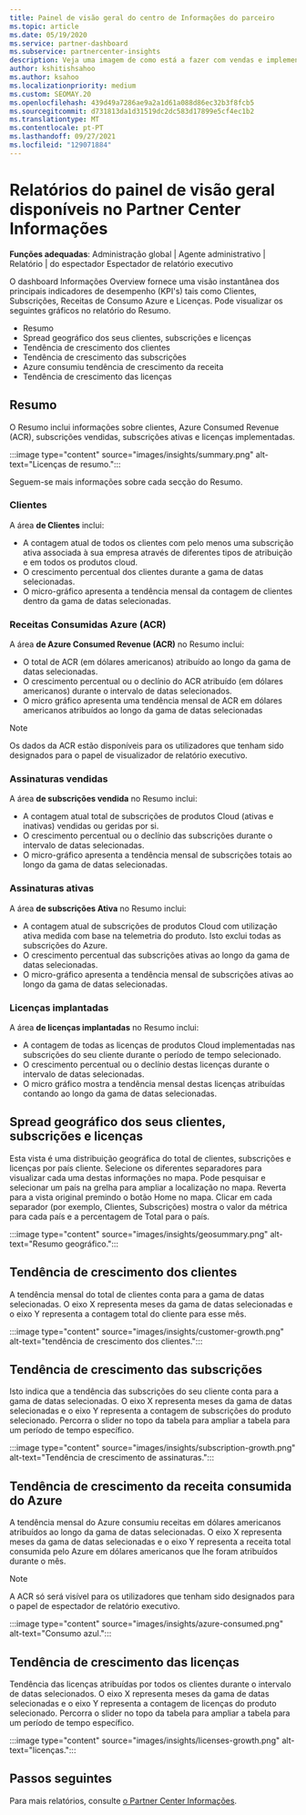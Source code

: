```yaml
---
title: Painel de visão geral do centro de Informações do parceiro
ms.topic: article
ms.date: 05/19/2020
ms.service: partner-dashboard
ms.subservice: partnercenter-insights
description: Veja uma imagem de como está a fazer com vendas e implementação, crescimento de clientes e crescimento de receitas com licenças, subscrições e consumo de Azure.
author: kshitishsahoo
ms.author: ksahoo
ms.localizationpriority: medium
ms.custom: SEOMAY.20
ms.openlocfilehash: 439d49a7286ae9a2a1d61a088d86ec32b3f8fcb5
ms.sourcegitcommit: d731813da1d31519dc2dc583d17899e5cf4ec1b2
ms.translationtype: MT
ms.contentlocale: pt-PT
ms.lasthandoff: 09/27/2021
ms.locfileid: "129071884"
---
```

# <a name="overview-dashboard-reports-available-in-partner-center-insights"></a>Relatórios do painel de visão geral disponíveis no Partner Center Informações
 
**Funções adequadas**: Administração global | Agente administrativo | Relatório | do espectador Espectador de relatório executivo

O dashboard Informações Overview fornece uma visão instantânea dos principais indicadores de desempenho (KPI's) tais como Clientes, Subscrições, Receitas de Consumo Azure e Licenças. Pode visualizar os seguintes gráficos no relatório do Resumo.

- Resumo  
- Spread geográfico dos seus clientes, subscrições e licenças  
- Tendência de crescimento dos clientes 
- Tendência de crescimento das subscrições 
- Azure consumiu tendência de crescimento da receita 
- Tendência de crescimento das licenças 

## <a name="summary"></a>Resumo

O Resumo inclui informações sobre clientes, Azure Consumed Revenue (ACR), subscrições vendidas, subscrições ativas e licenças implementadas. 

:::image type="content" source="images/insights/summary.png" alt-text="Licenças de resumo.":::

Seguem-se mais informações sobre cada secção do Resumo.

### <a name="customers"></a>Clientes

A área **de Clientes** inclui:

- A contagem atual de todos os clientes com pelo menos uma subscrição ativa associada à sua empresa através de diferentes tipos de atribuição e em todos os produtos cloud.
- O crescimento percentual dos clientes durante a gama de datas selecionadas.
- O micro-gráfico apresenta a tendência mensal da contagem de clientes dentro da gama de datas selecionadas.

### <a name="azure-consumed-revenue-acr"></a>Receitas Consumidas Azure (ACR)

A área **de Azure Consumed Revenue (ACR)** no Resumo inclui:

- O total de ACR (em dólares americanos) atribuído ao longo da gama de datas selecionadas.
- O crescimento percentual ou o declínio do ACR atribuído (em dólares americanos) durante o intervalo de datas selecionados.
- O micro gráfico apresenta uma tendência mensal de ACR em dólares americanos atribuídos ao longo da gama de datas selecionadas 

> [!NOTE]
> Os dados da ACR estão disponíveis para os utilizadores que tenham sido designados para o papel de visualizador de relatório executivo.
 
### <a name="subscriptions-sold"></a>Assinaturas vendidas

A área **de subscrições vendida** no Resumo inclui:

- A contagem atual total de subscrições de produtos Cloud (ativas e inativas) vendidas ou geridas por si.  
- O crescimento percentual ou o declínio das subscrições durante o intervalo de datas selecionadas.
- O micro-gráfico apresenta a tendência mensal de subscrições totais ao longo da gama de datas selecionadas.

### <a name="active-subscriptions"></a>Assinaturas ativas

A área **de subscrições Ativa** no Resumo inclui:

- A contagem atual de subscrições de produtos Cloud com utilização ativa medida com base na telemetria do produto. Isto exclui todas as subscrições do Azure.  
- O crescimento percentual das subscrições ativas ao longo da gama de datas selecionadas.
- O micro-gráfico apresenta a tendência mensal de subscrições ativas ao longo da gama de datas selecionadas.
 
### <a name="licenses-deployed"></a>Licenças implantadas

A área **de licenças implantadas** no Resumo inclui:
 
- A contagem de todas as licenças de produtos Cloud implementadas nas subscrições do seu cliente durante o período de tempo selecionado. 
- O crescimento percentual ou o declínio destas licenças durante o intervalo de datas selecionadas. 
- O micro gráfico mostra a tendência mensal destas licenças atribuídas contando ao longo da gama de datas selecionadas.

## <a name="geographical-spread-of-your-customers-subscriptions-and-licenses"></a>Spread geográfico dos seus clientes, subscrições e licenças

Esta vista é uma distribuição geográfica do total de clientes, subscrições e licenças por país cliente. Selecione os diferentes separadores para visualizar cada uma destas informações no mapa. Pode pesquisar e selecionar um país na grelha para ampliar a localização no mapa. Reverta para a vista original premindo o botão Home no mapa. Clicar em cada separador (por exemplo, Clientes, Subscrições) mostra o valor da métrica para cada país e a percentagem de Total para o país.  

:::image type="content" source="images/insights/geosummary.png" alt-text="Resumo geográfico.":::

## <a name="customers-growth-trend"></a>Tendência de crescimento dos clientes

A tendência mensal do total de clientes conta para a gama de datas selecionadas. O eixo X representa meses da gama de datas selecionadas e o eixo Y representa a contagem total do cliente para esse mês. 

:::image type="content" source="images/insights/customer-growth.png" alt-text="tendência de crescimento dos clientes.":::

## <a name="subscriptions-growth-trend"></a>Tendência de crescimento das subscrições

Isto indica que a tendência das subscrições do seu cliente conta para a gama de datas selecionadas. O eixo X representa meses da gama de datas selecionadas e o eixo Y representa a contagem de subscrições do produto selecionado. Percorra o slider no topo da tabela para ampliar a tabela para um período de tempo específico. 

:::image type="content" source="images/insights/subscription-growth.png" alt-text="Tendência de crescimento de assinaturas.":::

## <a name="azure-consumed-revenue-growth-trend"></a>Tendência de crescimento da receita consumida do Azure

A tendência mensal do Azure consumiu receitas em dólares americanos atribuídos ao longo da gama de datas selecionadas. O eixo X representa meses da gama de datas selecionadas e o eixo Y representa a receita total consumida pelo Azure em dólares americanos que lhe foram atribuídos durante o mês.

> [!NOTE]
> A ACR só será visível para os utilizadores que tenham sido designados para o papel de espectador de relatório executivo. 

:::image type="content" source="images/insights/azure-consumed.png" alt-text="Consumo azul.":::

## <a name="licenses-growth-trend"></a>Tendência de crescimento das licenças
 
Tendência das licenças atribuídas por todos os clientes durante o intervalo de datas selecionados. O eixo X representa meses da gama de datas selecionadas e o eixo Y representa a contagem de licenças do produto selecionado. Percorra o slider no topo da tabela para ampliar a tabela para um período de tempo específico.  

:::image type="content" source="images/insights/licenses-growth.png" alt-text="licenças.":::

## <a name="next-steps"></a>Passos seguintes

Para mais relatórios, consulte [o Partner Center Informações](partner-center-insights.md).
